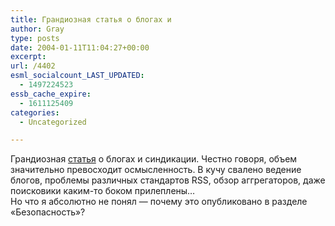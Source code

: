 ```yaml
---
title: Грандиозная статья о блогах и
author: Gray
type: posts
date: 2004-01-11T11:04:27+00:00
excerpt:
url: /4402
esml_socialcount_LAST_UPDATED:
  - 1497224523
essb_cache_expire:
  - 1611125409
categories:
  - Uncategorized

---
```








Грандиозная <a href="http://ibusiness.ru/project/safety/30862/" target="_blank">статья</a> о блогах и синдикации. Честно говоря, объем значительно превосходит осмысленность. В кучу свалено ведение блогов, проблемы различных стандартов RSS, обзор аггрегаторов, даже поисковики каким-то боком прилеплены&#8230;  
Но что я абсолютно не понял &#8212; почему это опубликовано в разделе &#171;Безопасность&#187;?